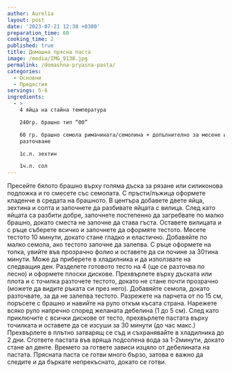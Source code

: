 ```yaml
---
author: Aurelia
layout: post
date: '2023-07-21 12:38 +0300'
preparation_time: 60
cooking_time: 2
published: true
title: Домашна прясна паста
image: /media/IMG_9138.jpg
permalink: /domashna-pryasna-pasta/
categories:
  - Основни
  - Предястия
servings: 5-6
ingredients:
  - >
    4 яйца на стайна температура

    240гр. брашно тип “00”

    60 гр. брашно семола римачината/семолина + допълнително за месене и
    разточване

    1с.л. зехтин

    1ч.л. сол
---
```

Пресейте бялото брашно върху голяма дъска за рязане или силиконова подложка и го смесете със семолата. С пръсти/лъжица оформете кладенче в средата на брашното. В центъра добавете двете яйца, зехтина и солта и започнете да разбивате яйцата с вилица. След като яйцата са разбити добре, започнете постепенно да загребвате по малко брашно, докато сместа не започне да става гъста. Оставете вилицата и с ръце съберете всичко и започнете да оформяте тестото. Месете тестото 10 минути, докато стане гладко и еластично. Добавяйте по малко семола, ако тестото започне да залепва. С ръце оформете на топка, увийте във прозрачно фолио и оставете да си почине за 30тина минути. Може да приберете в хладилника и да използвате на следващия ден.
Разделете готовото тесто на 4 (ще се разточва по лесно) и оформете плоски дискове. Прехвърлете върху дъската или плота и с точилка разточете тестото, докато не стане почти прозрачно (можете да видите ръката си през него). Добавяйте семола, докато разточвате, за да не залепва тестото. Разрежете на парчета от по 15 см, поръсете с брашно и навийте на руло откъм късата страна. Нарежете всяко руло напречно според желаната дебелина (1 до 5 см). 
След като приключите с всички дискове от тесто, прехвърлете пастата върху точилката и оставете да се изсуши за 30 минути (до час макс.)
Прехвърлете в плътно затварящ се съд и съхранявайте в хладилника до 2 дни.
Сгответе пастата във вряща подсолена вода за 1-2минути, докато стане ал денте. Времето за гответе зависи изцяло от дебелината на пастата. Прясната паста се готви много бързо, затова е важно да следите и да бъркате непрекъснато, докато се готви.
